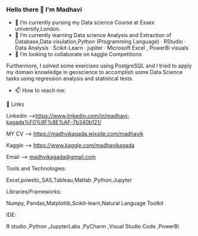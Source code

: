 ### Hello there 👋 I'm Madhavi



- 🔭 I’m currently pursing my Data science Course at Essex university,London.
- 🌱 I’m currently learning Data science Analysis and Extraction of Database,Data visulation,Python (Programming Language) · RStudio · Data Analysis · Scikit-Learn · jupiter · Microsoft Excel , PowerBi visuals 
- 👯 I’m looking to collaborate on kaggle Competitions

Furthermore, I solved some exercises using PostgreSQL and I tried to apply my domain knowledge in geoscience to accomplish some Data Science tasks using regression analysis and statistical tests.


- 📫 How to reach me: 

🔗 Links

Linkedin -->https://www.linkedin.com/in/madhavi-kagada%F0%9F%8E%AF-7b340b121/

MY CV --> https://madhvikagada.wixsite.com/madhavik

Kaggle --> https://www.kaggle.com/madhavikagada

Email --> madhvikagada@gmail.com

Tools and Technologies:

Excel,powebi,,SAS,Tableau,Matlab ,Python,Jupyter
      
Libraries/Frameworks:

Numpy, Pandas,Matplotlib,Scikit-learn,Natural Language Toolkit

IDE:

R studio ,Python ,JupyterLabs ,PyCharm ,Visual Studio Code  ,PowerBi 
